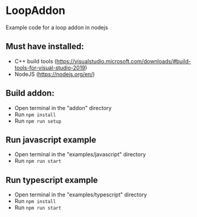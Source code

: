 # LoopAddon
Example code for a loop addon in nodejs

## Must have installed:
* C++ build tools (https://visualstudio.microsoft.com/downloads/#build-tools-for-visual-studio-2019)
* NodeJS (https://nodejs.org/en/)

## Build addon:
* Open terminal in the "addon" directory
* Run `npm install`
* Run `npm run setup`

## Run javascript example
* Open terminal in the "examples/javascript" directory
* Run `npm run start`

## Run typescript example
* Open terminal in the "examples/typescript" directory
* Run `npm install`
* Run `npm run start`
